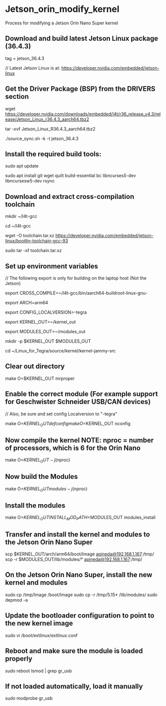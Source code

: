# Jetson_orin_modify_kernel
Process for modifying a Jetson Orin Nano Super  kernel

## Download and build latest Jetson Linux package (36.4.3)
tag = jetson_36.4.3 

// Latest Jetson Linux is at:
https://developer.nvidia.com/embedded/jetson-linux

## Get the Driver Package (BSP) from the DRIVERS section

wget https://developer.nvidia.com/downloads/embedded/l4t/r36_release_v4.3/release/Jetson_Linux_r36.4.3_aarch64.tbz2

tar -xvf Jetson_Linux_R36.4.3_aarch64.tbz2

./source_sync.sh -k -t jetson_36.4.3

## Install the required build tools:

sudo apt update

sudo apt install git wget quilt build-essential bc libncurses5-dev libncursesw5-dev rsync


## Download and extract cross-compilation toolchain

mkdir ~/l4t-gcc

cd ~/l4t-gcc

wget -O toolchain.tar.xz https://developer.nvidia.com/embedded/jetson-linux/bootlin-toolchain-gcc-93

sudo tar -xf toolchain.tar.xz

## Set up environment variables

// The following export is only for building on the laptop host (Not the Jetson)

export CROSS_COMPILE=~/l4t-gcc/bin/aarch64-buildroot-linux-gnu-

export ARCH=arm64

export CONFIG_LOCALVERSION=-tegra

export KERNEL_OUT=~/kernel_out

export MODULES_OUT=~/modules_out

mkdir -p $KERNEL_OUT $MODULES_OUT


cd ~/Linux_for_Tegra/source/kernel/kernel-jammy-src

## Clear out directory

make O=$KERNEL_OUT mrproper

## Enable the correct module  (For example support for Geschwister Schneider USB/CAN devices)
// Also, be sure and set config Localversion to "-tegra"

make O=$KERNEL_OUT defconfig
make O=$KERNEL_OUT nconfig

## Now compile the kernel  NOTE: nproc = number of processors, which is 6 for the Orin Nano
make O=$KERNEL_OUT -j$(nproc)

## Now build the Modules

make O=$KERNEL_OUT modules -j$(nproc)

## Install the modules

make O=$KERNEL_OUT INSTALL_MOD_PATH=$MODULES_OUT modules_install

## Transfer and install the kernel and modules to the Jetson Orin Nano Super

scp $KERNEL_OUT/arch/arm64/boot/Image apineda@192.168.1.167:/tmp/
scp -r $MODULES_OUT/lib/modules/* apineda@192.168.1.167:/tmp/

## On the Jetson Orin Nano Super, install the new kernel and modules

sudo cp /tmp/Image /boot/Image
sudo cp -r /tmp/5.15* /lib/modules/
sudo depmod -a

## Update the bootloader configuration to point to the new kernel image
sudo vi /boot/extlinux/extlinux.conf

## Reboot and make sure the module is loaded properly
sudo reboot
lsmod | grep gr_usb

## If not loaded automatically, load it manually
sudo modprobe gr_usb









